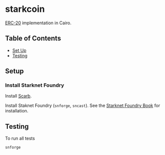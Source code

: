 # starkcoin

[ERC-20](https://eips.ethereum.org/EIPS/eip-20) implementation in Cairo.

## Table of Contents

- [Set Up](#setup)
- [Testing](#testing)

## Setup

### Install Starknet Foundry

Install [Scarb](https://docs.swmansion.com/scarb/download.html#install-via-installation-script).

Install Staknet Foundry (`snforge`, `sncast`). See the [Starknet Foundry Book](https://foundry-rs.github.io/starknet-foundry/getting-started/installation.html) for installation. 
## Testing

To run all tests

```
snforge
```
